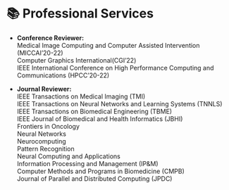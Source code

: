 # 📚 Professional Services

- **Conference Reviewer:**\
Medical Image Computing and Computer Assisted Intervention (MICCAI’20-22)\
Computer Graphics International(CGI’22)\
IEEE International Conference on High Performance Computing and Communications (HPCC’20-22)

-  **Journal Reviewer:**\
IEEE Transactions on Medical Imaging (TMI)\
IEEE Transactions on Neural Networks and Learning Systems (TNNLS)\
IEEE Transactions on Biomedical Engineering (TBME)\
IEEE Journal of Biomedical and Health Informatics (JBHI)\
Frontiers in Oncology\
Neural Networks\
Neurocomputing\
Pattern Recognition\
Neural Computing and Applications\
Information Processing and Management (IP&M)\
Computer Methods and Programs in Biomedicine (CMPB)\
Journal of Parallel and Distributed Computing (JPDC)
